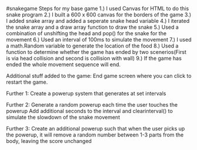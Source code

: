 #snakegame
Steps for my base game 1.) I used Canvas for HTML to do this snake program
2.) I built a 600 x 600 canvas for the borders of the game
3.) I added snake array and added a seperate snake head variable
4.) I iterated the snake array and a draw array function to draw the snake 
5.) Used a combination of unshifting the head and pop() for the snake for the movement 6.) Used an interval of 100ms to simulate the movement 
7.) I used a math.Random variable to generate the location of the food 
8.) Used a function to determine whether the game has ended by two scenerios(First is via head collision and second is collision with wall) 
9.) If the game has ended the whole movement sequence will end.

Additional stuff added to the game:
End game screen where you can click to restart the game.

Further 1: Create a powerup system that generates at set intervals 

Further 2: Generate a random powerup each time the user touches the powerup Add additional seconds to the interval and clearinterval() to simulate the slowdown of the snake movement 

Further 3: Create an additional powerup such that when the user picks up the powerup, it will remove a random number between 1-3 parts from the body, leaving the score unchanged